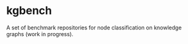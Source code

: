 # kgbench
A set of benchmark repositories for node classification on knowledge graphs (work in progress).
